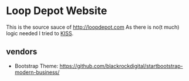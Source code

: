 # Loop Depot Website

This is the source sauce of http://loopdepot.com
As there is no(t much) logic needed I tried to [KISS](https://en.wikipedia.org/wiki/KISS_principle).

## vendors
- Bootstrap Theme: https://github.com/blackrockdigital/startbootstrap-modern-business/